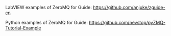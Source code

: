 LabVIEW examples of ZeroMQ for Guide:
https://github.com/anjuke/zguide-cn

Python examples of ZeroMQ for Guide:
https://github.com/nevstop/pyZMQ-Tutorial-Example
